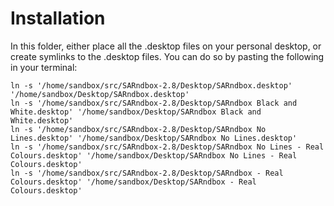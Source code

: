 # Installation
In this folder, either place all the .desktop files on your personal desktop, or create symlinks to the .desktop files. You can do so by pasting the following in your terminal:

```
ln -s '/home/sandbox/src/SARndbox-2.8/Desktop/SARndbox.desktop' '/home/sandbox/Desktop/SARndbox.desktop'
ln -s '/home/sandbox/src/SARndbox-2.8/Desktop/SARndbox Black and White.desktop' '/home/sandbox/Desktop/SARndbox Black and White.desktop'
ln -s '/home/sandbox/src/SARndbox-2.8/Desktop/SARndbox No Lines.desktop' '/home/sandbox/Desktop/SARndbox No Lines.desktop'
ln -s '/home/sandbox/src/SARndbox-2.8/Desktop/SARndbox No Lines - Real Colours.desktop' '/home/sandbox/Desktop/SARndbox No Lines - Real Colours.desktop'
ln -s '/home/sandbox/src/SARndbox-2.8/Desktop/SARndbox - Real Colours.desktop' '/home/sandbox/Desktop/SARndbox - Real Colours.desktop'
```
